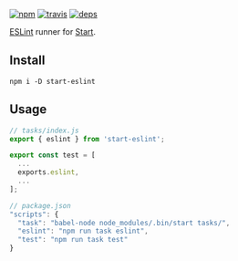 [![npm](https://img.shields.io/npm/v/start-eslint.svg?style=flat-square)](https://www.npmjs.com/package/start-eslint)
[![travis](http://img.shields.io/travis/start-runner/eslint.svg?style=flat-square)](https://travis-ci.org/start-runner/eslint)
[![deps](https://img.shields.io/gemnasium/start-runner/eslint.svg?style=flat-square)](https://gemnasium.com/start-runner/eslint)

[ESLint](http://eslint.org/) runner for [Start](https://github.com/start-runner/start).

## Install

```
npm i -D start-eslint
```

## Usage

```js
// tasks/index.js
export { eslint } from 'start-eslint';

export const test = [
  ...
  exports.eslint,
  ...
];
```

```js
// package.json
"scripts": {
  "task": "babel-node node_modules/.bin/start tasks/",
  "eslint": "npm run task eslint",
  "test": "npm run task test"
}
```
